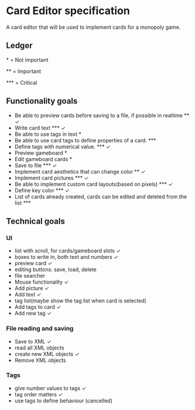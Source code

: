 # Card Editor specification
A card editor that will be used to implement cards for a monopoly game.

## Ledger

 \* = Not important

 \** = Important
 
 \*** = Critical 
## Functionality goals

- Be able to preview cards before saving to a file, if possible in realtime ** ✓
- Write card text *** ✓
- Be able to use tags in text *
- Be able to use card tags to define properties of a card. ***
- Define tags with numerical value. *** ✓
- Preview gameboard *
- Edit gameboard cards *
- Save to file *** ✓
- Implement card aesthetics that can change color ** ✓
- Implement card pictures *** ✓
- Be able to implement custom card layouts(based on pixels) *** ✓
- Define key color *** ✓
- List of cards already created, cards can be edited and deleted from the list *** 

## Technical goals

### UI
- list with scroll, for cards/gameboard slots ✓
- boxes to write in, both text and numbers ✓
- preview card ✓
- editing buttons: save, load, delete
- file searcher
- Mouse functionality ✓
- Add picture ✓
- Add text ✓
- tag list(maybe show the tag list when card is selected)
- Add tags to card ✓
- Add new tag ✓

### File reading and saving
- Save to XML ✓
- read all XML objects 
- create new XML objects ✓
- Remove XML objects 

### Tags
- give number values to tags ✓
- tag order matters ✓
- use tags to define behaviour (cancelled)


